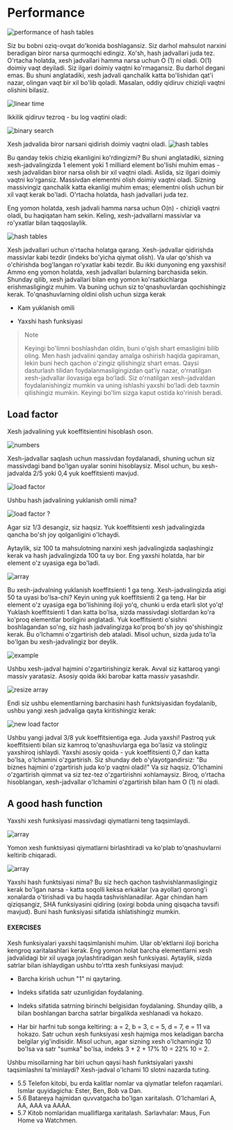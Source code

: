 # Performance

![performance of hash tables](image-34.png)

Siz bu bobni oziq-ovqat do'konida boshlagansiz. Siz darhol mahsulot narxini beradigan biror narsa qurmoqchi edingiz. Xo'sh, hash jadvallari juda tez. O'rtacha holatda, xesh jadvallari hamma narsa uchun O (1) ni oladi. O(1) doimiy vaqt deyiladi. Siz ilgari doimiy vaqtni ko'rmagansiz. Bu darhol degani emas. Bu shuni anglatadiki, xesh jadvali qanchalik katta bo'lishidan qat'i nazar, olingan vaqt bir xil bo'lib qoladi. Masalan, oddiy qidiruv chiziqli vaqtni olishini bilasiz.

![linear time](image-35.png)

Ikkilik qidiruv tezroq - bu log vaqtini oladi:

![binary search](image-36.png)

Xesh jadvalida biror narsani qidirish doimiy vaqtni oladi.
![hash tables](image-37.png)

Bu qanday tekis chiziq ekanligini ko'rdingizmi? Bu shuni anglatadiki, sizning xesh-jadvalingizda 1 element yoki 1 milliard element bo'lishi muhim emas - xesh jadvalidan biror narsa olish bir xil vaqtni oladi. Aslida, siz ilgari doimiy vaqtni ko'rgansiz. Massivdan elementni olish doimiy vaqtni oladi. Sizning massivingiz qanchalik katta ekanligi muhim emas; elementni olish uchun bir xil vaqt kerak bo'ladi. O'rtacha holatda, hash jadvallari juda tez.

Eng yomon holatda, xesh jadvali hamma narsa uchun O(n) - chiziqli vaqtni oladi, bu haqiqatan ham sekin. Keling, xesh-jadvallarni massivlar va ro'yxatlar bilan taqqoslaylik.

![hash tables](image-38.png)

Xesh jadvallari uchun o'rtacha holatga qarang. Xesh-jadvallar qidirishda massivlar kabi tezdir (indeks bo'yicha qiymat olish). Va ular qo'shish va o'chirishda bog'langan ro'yxatlar kabi tezdir. Bu ikki dunyoning eng yaxshisi! Ammo eng yomon holatda, xesh jadvallari bularning barchasida sekin. Shunday qilib, xesh jadvallari bilan eng yomon ko'rsatkichlarga erishmasligingiz muhim. Va buning uchun siz to'qnashuvlardan qochishingiz kerak. To'qnashuvlarning oldini olish uchun sizga kerak

* Kam yuklanish omili

* Yaxshi hash funksiyasi

> Note
>
> Keyingi bo'limni boshlashdan oldin, buni o'qish shart emasligini bilib oling. Men hash jadvalini qanday amalga oshirish haqida gapiraman, lekin buni hech qachon o'zingiz qilishingiz shart emas. Qaysi dasturlash tilidan foydalanmasligingizdan qatʼiy nazar, oʻrnatilgan xesh-jadvallar ilovasiga ega boʻladi. Siz oʻrnatilgan xesh-jadvaldan foydalanishingiz mumkin va uning ishlashi yaxshi boʻladi deb taxmin qilishingiz mumkin. Keyingi bo'lim sizga kaput ostida ko'rinish beradi.

## Load factor
Xesh jadvalining yuk koeffitsientini hisoblash oson.

![numbers](image-39.png)

Xesh-jadvallar saqlash uchun massivdan foydalanadi, shuning uchun siz massivdagi band bo'lgan uyalar sonini hisoblaysiz. Misol uchun, bu xesh-jadvalda 2/5 yoki 0,4 yuk koeffitsienti mavjud.

![load factor](image-40.png)

Ushbu hash jadvalining yuklanish omili nima?

![load factor ?](image-41.png)

Agar siz 1/3 desangiz, siz haqsiz. Yuk koeffitsienti xesh jadvalingizda qancha bo'sh joy qolganligini o'lchaydi.

Aytaylik, siz 100 ta mahsulotning narxini xesh jadvalingizda saqlashingiz kerak va hash jadvalingizda 100 ta uy bor. Eng yaxshi holatda, har bir element o'z uyasiga ega bo'ladi.

![array](image-42.png)

Bu xesh-jadvalning yuklanish koeffitsienti 1 ga teng. Xesh-jadvalingizda atigi 50 ta uyasi bo'lsa-chi? Keyin uning yuk koeffitsienti 2 ga teng. Har bir element o'z uyasiga ega bo'lishining iloji yo'q, chunki u erda etarli slot yo'q! Yuklash koeffitsienti 1 dan katta bo'lsa, sizda massivdagi slotlardan ko'ra ko'proq elementlar borligini anglatadi. Yuk koeffitsienti o'sishni boshlagandan so'ng, siz hash jadvalingizga ko'proq bo'sh joy qo'shishingiz kerak. Bu o'lchamni o'zgartirish deb ataladi. Misol uchun, sizda juda to'la bo'lgan bu xesh-jadvalingiz bor deylik.

![example](image-43.png)

Ushbu xesh-jadval hajmini o'zgartirishingiz kerak. Avval siz kattaroq yangi massiv yaratasiz. Asosiy qoida ikki barobar katta massiv yasashdir.

![resize array](image-44.png)

Endi siz ushbu elementlarning barchasini hash funktsiyasidan foydalanib, ushbu yangi xesh jadvaliga qayta kiritishingiz kerak:

![new load factor](image-45.png)

Ushbu yangi jadval 3/8 yuk koeffitsientiga ega. Juda yaxshi! Pastroq yuk koeffitsienti bilan siz kamroq to'qnashuvlarga ega bo'lasiz va stolingiz yaxshiroq ishlaydi. Yaxshi asosiy qoida - yuk koeffitsienti 0,7 dan katta bo'lsa, o'lchamini o'zgartirish. Siz shunday deb o'ylayotgandirsiz: "Bu biznes hajmini o'zgartirish juda ko'p vaqtni oladi!" Va siz haqsiz. O'lchamini o'zgartirish qimmat va siz tez-tez o'zgartirishni xohlamaysiz. Biroq, o'rtacha hisoblangan, xesh-jadvallar o'lchamini o'zgartirish bilan ham O (1) ni oladi.

## A good hash function
Yaxshi xesh funksiyasi massivdagi qiymatlarni teng taqsimlaydi.

![array](image-46.png)

Yomon xesh funktsiyasi qiymatlarni birlashtiradi va ko'plab to'qnashuvlarni keltirib chiqaradi.

![array](image-47.png)

Yaxshi hash funktsiyasi nima?
Bu siz hech qachon tashvishlanmasligingiz kerak bo'lgan narsa - katta soqolli keksa erkaklar (va ayollar) qorong'i xonalarda o'tirishadi va bu haqda tashvishlanadilar. Agar chindan ham qiziqsangiz, SHA funksiyasini qidiring (oxirgi bobda uning qisqacha tavsifi mavjud). Buni hash funksiyasi sifatida ishlatishingiz mumkin.

#### EXERCISES
Xesh funksiyalari yaxshi taqsimlanishi muhim. Ular ob'ektlarni iloji boricha kengroq xaritalashlari kerak. Eng yomon holat barcha elementlarni xesh jadvalidagi bir xil uyaga joylashtiradigan xesh funksiyasi. Aytaylik, sizda satrlar bilan ishlaydigan ushbu to'rtta xesh funksiyasi mavjud:

* Barcha kirish uchun "1" ni qaytaring.

* Indeks sifatida satr uzunligidan foydalaning.

* Indeks sifatida satrning birinchi belgisidan foydalaning. Shunday qilib, a bilan boshlangan barcha satrlar birgalikda xeshlanadi va hokazo.
* Har bir harfni tub songa keltiring: a = 2, b = 3, c = 5, d = 7, e = 11 va hokazo. Satr uchun xesh funksiyasi xesh hajmiga mos keladigan barcha belgilar yig'indisidir. Misol uchun, agar sizning xesh o'lchamingiz 10 bo'lsa va satr "sumka" bo'lsa, indeks 3 + 2 + 17% 10 = 22% 10 = 2.

Ushbu misollarning har biri uchun qaysi hash funktsiyalari yaxshi taqsimlashni ta'minlaydi? Xesh-jadval o'lchami 10 slotni nazarda tuting.

* 5.5 Telefon kitobi, bu erda kalitlar nomlar va qiymatlar telefon raqamlari. Ismlar quyidagicha: Ester, Ben, Bob va Dan.
* 5.6 Batareya hajmidan quvvatgacha bo'lgan xaritalash. O'lchamlari A, AA, AAA va AAAA.
* 5.7 Kitob nomlaridan mualliflarga xaritalash. Sarlavhalar: Maus, Fun Home va Watchmen.
